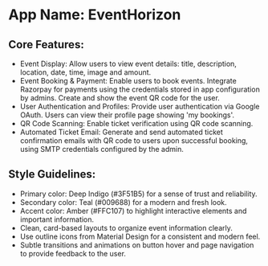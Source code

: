# **App Name**: EventHorizon

## Core Features:

- Event Display: Allow users to view event details: title, description, location, date, time, image and amount.
- Event Booking & Payment: Enable users to book events. Integrate Razorpay for payments using the credentials stored in app configuration by admins. Create and show the event QR code for the user.
- User Authentication and Profiles: Provide user authentication via Google OAuth. Users can view their profile page showing 'my bookings'.
- QR Code Scanning: Enable ticket verification using QR code scanning.
- Automated Ticket Email: Generate and send automated ticket confirmation emails with QR code to users upon successful booking, using SMTP credentials configured by the admin.

## Style Guidelines:

- Primary color: Deep Indigo (#3F51B5) for a sense of trust and reliability.
- Secondary color: Teal (#009688) for a modern and fresh look.
- Accent color: Amber (#FFC107) to highlight interactive elements and important information.
- Clean, card-based layouts to organize event information clearly.
- Use outline icons from Material Design for a consistent and modern feel.
- Subtle transitions and animations on button hover and page navigation to provide feedback to the user.